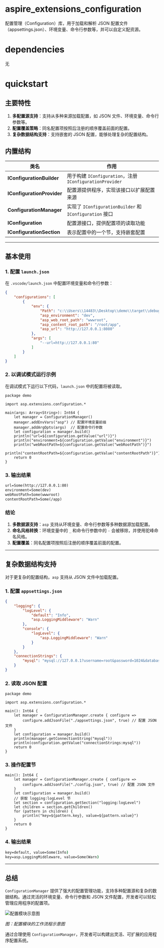 # aspire_extensions_configuration

配置管理（Configuration）库，用于加载和解析 JSON 配置文件（appsettings.json）、环境变量、命令行参数等，并可以自定义配资源。

# dependencies
  无

# quickstart

## 主要特性

1. **多配置源支持**：支持从多种来源加载配置，如 JSON 文件、环境变量、命令行参数等。
2. **配置覆盖策略**：同名配置项按照后注册的顺序覆盖前面的配置。
3. **复杂数据结构支持**：支持嵌套的 JSON 配置，能够处理复杂的配置结构。

## 内置结构

| 类名                                             | 作用                                                       |
|---------------------------------------------------|----------------------------------------------------------|
| **IConfigurationBuilder**                         | 用于构建 `IConfiguration`，注册 `IConfigurationProvider`   |
| **IConfigurationProvider**                        | 配置源提供程序，实现该接口以扩展配置来源                     |
| **ConfigurationManager**                          | 实现了 `IConfigurationBuilder` 和 `IConfiguration` 接口    |
| **IConfiguration**                                | 配置源接口，提供配置项的读取功能                             |
| **IConfigurationSection**                         | 表示配置中的一个节，支持嵌套配置                             |

---

## 基本使用

### 1. 配置 `launch.json`

在 `.vscode/launch.json` 中配置环境变量和命令行参数：

```json
{
    "configurations": [
        {
            "env": {
                "Path": "c:\\Users\\14483\\Desktop\\demo\\target\\debug\\asp;C:\\Program Files (x86)\\Cangjie\\runtime\\lib\\windows_x86_64_llvm",
                "asp_environment": "dev",
                "asp_web_root_path": "wwwroot",
                "asp_content_root_path": "/root/app",
                "asp_url": "http://127.0.0.1:8080"
            },
            "args": [
                "--url=http://127.0.0.1:80"
            ]
        }
    ]
}
```

### 2. 以调试模式运行示例

在调试模式下运行以下代码，`launch.json` 中的配置将被读取。

```cangjie
package demo

import asp.extensions.configuration.*

main(args: Array<String>): Int64 {
    let manager = ConfigurationManager()
    manager.addEnvVars("asp") // 配置环境变量前缀
    manager.addArgOpts(args)  // 配置命令行参数
    let configuration = manager.build()
    println("url=${configuration.getValue("url")}")
    println("environment=${configuration.getValue("environment")}")
    println("webRootPath=${configuration.getValue("webRootPath")}")
    println("contentRootPath=${configuration.getValue("contentRootPath")}")
    return 0
}
```

### 3. 输出结果

```cmd
url=Some(http://127.0.0.1:80)
environment=Some(dev)
webRootPath=Some(wwwroot)
contentRootPath=Some(/app)
```

### 结论

1. **多数据源支持**：`asp` 支持从环境变量、命令行参数等多种数据源加载配置。
2. **命名风格转换**：环境变量中的 `_` 和命令行参数中的 `-` 会被移除，并使用驼峰命名风格。
3. **配置覆盖**：同名配置项按照后注册的顺序覆盖前面的配置。

---

## 复杂数据结构支持

对于更复杂的配置结构，`asp` 支持从 JSON 文件中加载配置。

### 1. 配置 `appsettings.json`

```json
{
    "logging": {
        "logLevel": {
            "default": "Info",
            "asp.LoggingMiddleware": "Warn"
        },
        "console": {
            "logLevel": {
                "asp.LoggingMiddleware": "Warn"
            }
        }
    },
    "connectionStrings": {
        "mysql": "mysql://127.0.0.1?username=root&password=1024&database=pro"
    }
}
```

### 2. 读取 JSON 配置

```cangjie
package demo

import asp.extensions.configuration.*

main(): Int64 {
    let manager = ConfigurationManager.create { configure =>
        configure.addJsonFile("./appsettings.json", true) // 配置 JSON 文件
    }
    let configuration = manager.build()
    println(manager.getConnectionString("mysql"))
    println(configuration.getValue("connectionStrings:mysql"))
    return 0
}
```

### 3. 操作配置节

```cangjie
main(): Int64 {
    let manager = ConfigurationManager.create { configure =>
        configure.addJsonFile("./config.json", true) // 配置 JSON 文件
    }
    let configuration = manager.build()
    // 获取 logging:logLevel 节
    let section = configuration.getSection("logging:logLevel")
    let children = section.getChildren()
    for (pattern in children) {
        println("key=${pattern.key}, value=${pattern.value}")
    }
    return 0
}
```

### 4. 输出结果

```cmd
key=default, value=Some(Info)
key=asp.LoggingMiddleware, value=Some(Warn)
```

---

## 总结

`ConfigurationManager` 提供了强大的配置管理功能，支持多种配置源和复杂的数据结构。通过灵活的环境变量、命令行参数和 JSON 文件配置，开发者可以轻松管理应用程序的配置项。

![配置模块示意图](https://example.com/config-module-diagram.png)

*图：配置模块的工作流程示意图*

通过合理使用 `ConfigurationManager`，开发者可以构建出灵活、可扩展的应用程序配置系统。